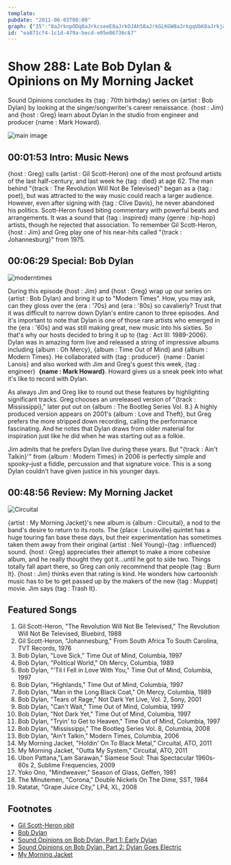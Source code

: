 ```yaml
---
template: 
pubdate: "2011-06-03T00:00"
graph: {"35":"8aJrknpODq8aJrkcseeE8aJrkOJAh58aJrkGLKGW8aJrkgqUbK8aJrkjaxol5FueocseeE","AT":"ZgrBDozT8DWXY94ozT8DozT8Duv0yAFfsviozT8DTslMVozT8DmWPwXozT8DozT8DvzdkWTslMVWXY94WXY94uv0yAFfsviTvQ263koZSWXY94ZgrBDeFABrrp9qevzdkWmWPwXrp9qe","29K":"L2scpSmgQML2scpOT6vAL2scpQL4PeBQsAMQL4PeQL4PegMit6SmgQMk2OMvBHm1GgMit6BQsAMX6cfd"}
id: "ea871cf4-1c1d-479a-becd-e05e06736c67"
---
```






# Show 288: Late Bob Dylan & Opinions on My Morning Jacket

Sound Opinions concludes its {tag : 70th birthday} series on {artist : Bob Dylan} by looking at the singer/songwriter's career renaissance. {host : Jim} and {host : Greg} learn about Dylan in the studio from engineer and producer {name : Mark Howard}.

![main image](https://static.soundopinions.org/images/2011/moderndylan.jpg)



## 00:01:53 Intro: Music News

{host : Greg} calls {artist : Gil Scott-Heron} one of the most profound artists of the last half-century, and last week he {tag : died} at age 62. The man behind "{track : The Revolution Will Not Be Televised}" began as a {tag : poet}, but was attracted to the way music could reach a larger audience. However, even after signing with {tag : Clive Davis}, he never abandoned his politics. Scott-Heron fused biting commentary with powerful beats and arrangements. It was a sound that {tag : inspired} many {genre : hip-hop} artists, though he rejected that association. To remember Gil Scott-Heron, {host : Jim} and Greg play one of his near-hits called "{track : Johannesburg}" from 1975.



## 00:06:29 Special: Bob Dylan

![moderntimes](https://static.soundopinions.org/assets/288/AT0.jpg)

During this episode {host : Jim} and {host : Greg} wrap up our series on {artist : Bob Dylan} and bring it up to "Modern Times". How, you may ask, can they gloss over the {era : '70s} and {era : '80s} so cavalierly? Trust that it was difficult to narrow down Dylan's entire canon to three episodes. And it's important to note that Dylan is one of those rare artists who emerged in the {era : '60s} and was still making great, new music into his sixties. So that's why our hosts decided to bring it up to {tag : Act III: 1989-2006}. Dylan was in amazing form live and released a string of impressive albums including {album : Oh Mercy}, {album : Time Out of Mind} and {album : Modern Times}. He collaborated with {tag : producer}  {name : Daniel Lanois} and also worked with Jim and Greg's guest this week, {tag : engineer}  **{name : Mark Howard}**. Howard gives us a sneak peek into what it's like to record with Dylan.

As always Jim and Greg like to round out these features by highlighting significant tracks. Greg chooses an unreleased version of "{track : Mississippi}," later put out on {album : The Bootleg Series Vol. 8.} A highly produced version appears on 2001's {album : Love and Theft}, but Greg prefers the more stripped down recording, calling the performance fascinating. And he notes that Dylan draws from older material for inspiration just like he did when he was starting out as a folkie.

Jim admits that he prefers Dylan live during these years. But "{track : Ain't Talkin}'" from {album : Modern Times} in 2006 is perfectly simple and spooky–just a fiddle, percussion and that signature voice. This is a song Dylan couldn't have given justice in his younger days.



## 00:48:56 Review: My Morning Jacket

![Circuital](https://static.soundopinions.org/assets/288/29K0.jpg)

{artist : My Morning Jacket}'s new album is {album : Circuital}, a nod to the band's desire to return to its roots. The {place : Louisville} quintet has a huge touring fan base these days, but their experimentation has sometimes taken them away from their original {artist : Neil Young}-{tag : influenced} sound. {host : Greg} appreciates their attempt to make a more cohesive album, and he really thought they got it...until he got to side two. Things totally fall apart there, so Greg can only recommend that people {tag : Burn It}. {host : Jim} thinks even that rating is kind. He wonders how cartoonish music has to be to get passed up by the makers of the new {tag : Muppet} movie. Jim says {tag : Trash It}.



## Featured Songs

1. Gil Scott-Heron, "The Revolution Will Not Be Televised," The Revolution Will Not Be Televised, Bluebird, 1988
2. Gil Scott-Heron, "Johannesburg," From South Africa To South Carolina, TVT Records, 1976
3. Bob Dylan, "Love Sick," Time Out of Mind, Columbia, 1997
4. Bob Dylan, "Political World," Oh Mercy, Columbia, 1989
5. Bob Dylan, "'Til I Fell in Love With You," Time Out of Mind, Columbia, 1997
6. Bob Dylan, "Highlands," Time Out of Mind, Columbia, 1997
7. Bob Dylan, "Man in the Long Black Coat," Oh Mercy, Columbia, 1989
8. Bob Dylan, "Tears of Rage," Not Dark Yet Live, Vol. 2, Sony, 2001
9. Bob Dylan, "Can't Wait," Time Out of Mind, Columbia, 1997
10. Bob Dylan, "Not Dark Yet," Time Out of Mind, Columbia, 1997
11. Bob Dylan, "Tryin' to Get to Heaven," Time Out of Mind, Columbia, 1997
12. Bob Dylan, "Mississippi," The Bootleg Series Vol. 8, Columbia, 2008
13. Bob Dylan, "Ain't Talkin," Modern Times, Columbia, 2006
14. My Morning Jacket, "Holdin' On To Black Metal," Circuital, ATO, 2011
15. My Morning Jacket, "Outta My System," Circuital, ATO, 2011
16. Ubon Pattana,"Lam Sarawan," Siamese Soul: Thai Spectacular 1960s-80s 2, Sublime Frequencies, 2009
17. Yoko Ono, "Mindweaver," Season of Glass, Geffen, 1981
18. The Minutemen, "Corona," Double Nickels On The Dime, SST, 1984
19. Ratatat, "Grape Juice City," LP4, XL, 2008



## Footnotes

- [Gil Scott-Heron obit](http://www.nytimes.com/2011/05/29/arts/music/gil-scott-heron-voice-of-black-culture-dies-at-62.html)
- [Bob Dylan](http://www.bobdylan.com/us/home)
- [Sound Opinions on Bob Dylan, Part 1: Early Dylan](/show/279)
- [Sound Opinions on Bob Dylan, Part 2: Dylan Goes Electric](/show/283)
- [My Morning Jacket](http://www.mymorningjacket.com/)